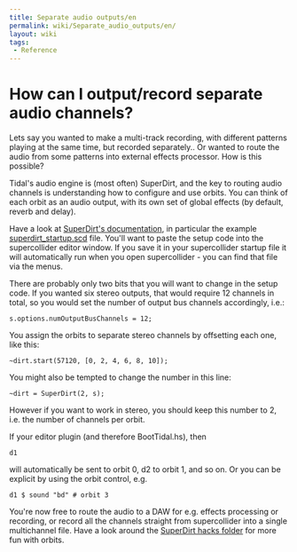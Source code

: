 ```yaml
---
title: Separate audio outputs/en
permalink: wiki/Separate_audio_outputs/en/
layout: wiki
tags:
 - Reference
---
```


<languages/>

# How can I output/record separate audio channels?

Lets say you wanted to make a multi-track recording, with different
patterns playing at the same time, but recorded separately.. Or wanted
to route the audio from some patterns into external effects processor.
How is this possible?

Tidal's audio engine is (most often) SuperDirt, and the key to routing
audio channels is understanding how to configure and use orbits. You can
think of each orbit as an audio output, with its own set of global
effects (by default, reverb and delay).

Have a look at [SuperDirt's
documentation](https://github.com/musikinformatik/SuperDirt), in
particular the example
[superdirt\_startup.scd](https://github.com/musikinformatik/SuperDirt/blob/develop/superdirt_startup.scd)
file. You'll want to paste the setup code into the supercollider editor
window. If you save it in your supercollider startup file it will
automatically run when you open supercollider - you can find that file
via the menus.

There are probably only two bits that you will want to change in the
setup code. If you wanted six stereo outputs, that would require 12
channels in total, so you would set the number of output bus channels
accordingly, i.e.:

`s.options.numOutputBusChannels = 12;`

You assign the orbits to separate stereo channels by offsetting each
one, like this:

`~dirt.start(57120, [0, 2, 4, 6, 8, 10]);`

You might also be tempted to change the number in this line:

`~dirt = SuperDirt(2, s);`

However if you want to work in stereo, you should keep this number to 2,
i.e. the number of channels per orbit.

If your editor plugin (and therefore BootTidal.hs), then

    d1

will automatically be sent to orbit 0, d2 to orbit 1, and so on. Or you
can be explicit by using the orbit control, e.g.

    d1 $ sound "bd" # orbit 3

You're now free to route the audio to a DAW for e.g. effects processing
or recording, or record all the channels straight from supercollider
into a single multichannel file. Have a look around the [SuperDirt hacks
folder](https://github.com/musikinformatik/SuperDirt/tree/master/hacks)
for more fun with orbits.
